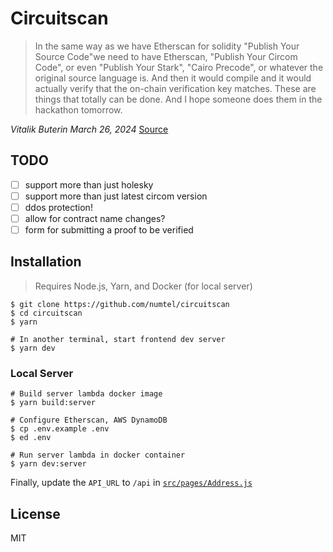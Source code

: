 # Circuitscan

> In the same way as we have Etherscan for solidity "Publish Your Source Code"we need to have Etherscan, "Publish Your Circom Code", or even "Publish Your Stark", "Cairo Precode", or whatever the original source language is. And then it would compile and it would actually verify that the on-chain verification key matches. These are things that totally can be done. And I hope someone does them in the hackathon tomorrow.

*Vitalik Buterin March 26, 2024* [Source](https://www.defideveloper.news/vitalik-ethtaipei-interview/)

## TODO

- [ ] support more than just holesky
- [ ] support more than just latest circom version
- [ ] ddos protection!
- [ ] allow for contract name changes?
- [ ] form for submitting a proof to be verified

## Installation

> Requires Node.js, Yarn, and Docker (for local server)

```
$ git clone https://github.com/numtel/circuitscan
$ cd circuitscan
$ yarn

# In another terminal, start frontend dev server
$ yarn dev
```

### Local Server

```
# Build server lambda docker image
$ yarn build:server

# Configure Etherscan, AWS DynamoDB
$ cp .env.example .env
$ ed .env

# Run server lambda in docker container
$ yarn dev:server
```

Finally, update the `API_URL` to `/api` in [`src/pages/Address.js`](src/pages/Address.js)

## License

MIT
